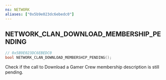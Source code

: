 ```yaml
---
ns: NETWORK
aliases: ["0x5b9e023dc6ebedc0"]
---
```

## NETWORK_CLAN_DOWNLOAD_MEMBERSHIP_PENDING

```c
// 0x5B9E023DC6EBEDC0
bool NETWORK_CLAN_DOWNLOAD_MEMBERSHIP_PENDING();
```

Check if the call to Download a Gamer Crew membership description is still pending.

